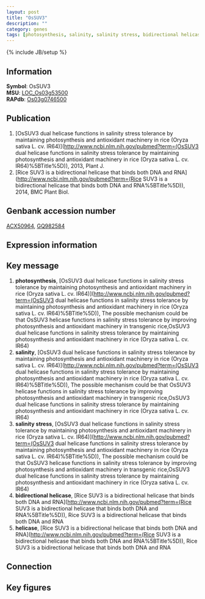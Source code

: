 ```yaml
---
layout: post
title: "OsSUV3"
description: ""
category: genes
tags: [photosynthesis, salinity, salinity stress, bidirectional helicase, helicase]
---
```

{% include JB/setup %}

## Information
__Symbol__: OsSUV3  
__MSU__: [LOC_Os03g53500](http://rice.plantbiology.msu.edu/cgi-bin/ORF_infopage.cgi?orf=LOC_Os03g53500)  
__RAPdb__: [Os03g0746500](http://rapdb.dna.affrc.go.jp/viewer/gbrowse_details/irgsp1?name=Os03g0746500)  

## Publication
1. [OsSUV3 dual helicase functions in salinity stress tolerance by maintaining photosynthesis and antioxidant machinery in rice (Oryza sativa L. cv. IR64)](http://www.ncbi.nlm.nih.gov/pubmed?term=(OsSUV3 dual helicase functions in salinity stress tolerance by maintaining photosynthesis and antioxidant machinery in rice (Oryza sativa L. cv. IR64)%5BTitle%5D)), 2013, Plant J.
2. [Rice SUV3 is a bidirectional helicase that binds both DNA and RNA](http://www.ncbi.nlm.nih.gov/pubmed?term=(Rice SUV3 is a bidirectional helicase that binds both DNA and RNA%5BTitle%5D)), 2014, BMC Plant Biol.

## Genbank accession number
[ACX50964](http://www.ncbi.nlm.nih.gov/nuccore/ACX50964), [GQ982584](http://www.ncbi.nlm.nih.gov/nuccore/GQ982584)

## Expression information

## Key message
1. __photosynthesis__, [OsSUV3 dual helicase functions in salinity stress tolerance by maintaining photosynthesis and antioxidant machinery in rice (Oryza sativa L. cv. IR64)](http://www.ncbi.nlm.nih.gov/pubmed?term=(OsSUV3 dual helicase functions in salinity stress tolerance by maintaining photosynthesis and antioxidant machinery in rice (Oryza sativa L. cv. IR64)%5BTitle%5D)),  The possible mechanism could be that OsSUV3 helicase functions in salinity stress tolerance by improving photosynthesis and antioxidant machinery in transgenic rice,OsSUV3 dual helicase functions in salinity stress tolerance by maintaining photosynthesis and antioxidant machinery in rice (Oryza sativa L. cv. IR64)
2. __salinity__, [OsSUV3 dual helicase functions in salinity stress tolerance by maintaining photosynthesis and antioxidant machinery in rice (Oryza sativa L. cv. IR64)](http://www.ncbi.nlm.nih.gov/pubmed?term=(OsSUV3 dual helicase functions in salinity stress tolerance by maintaining photosynthesis and antioxidant machinery in rice (Oryza sativa L. cv. IR64)%5BTitle%5D)),  The possible mechanism could be that OsSUV3 helicase functions in salinity stress tolerance by improving photosynthesis and antioxidant machinery in transgenic rice,OsSUV3 dual helicase functions in salinity stress tolerance by maintaining photosynthesis and antioxidant machinery in rice (Oryza sativa L. cv. IR64)
3. __salinity stress__, [OsSUV3 dual helicase functions in salinity stress tolerance by maintaining photosynthesis and antioxidant machinery in rice (Oryza sativa L. cv. IR64)](http://www.ncbi.nlm.nih.gov/pubmed?term=(OsSUV3 dual helicase functions in salinity stress tolerance by maintaining photosynthesis and antioxidant machinery in rice (Oryza sativa L. cv. IR64)%5BTitle%5D)),  The possible mechanism could be that OsSUV3 helicase functions in salinity stress tolerance by improving photosynthesis and antioxidant machinery in transgenic rice,OsSUV3 dual helicase functions in salinity stress tolerance by maintaining photosynthesis and antioxidant machinery in rice (Oryza sativa L. cv. IR64)
4. __bidirectional helicase__, [Rice SUV3 is a bidirectional helicase that binds both DNA and RNA](http://www.ncbi.nlm.nih.gov/pubmed?term=(Rice SUV3 is a bidirectional helicase that binds both DNA and RNA%5BTitle%5D)), Rice SUV3 is a bidirectional helicase that binds both DNA and RNA
5. __helicase__, [Rice SUV3 is a bidirectional helicase that binds both DNA and RNA](http://www.ncbi.nlm.nih.gov/pubmed?term=(Rice SUV3 is a bidirectional helicase that binds both DNA and RNA%5BTitle%5D)), Rice SUV3 is a bidirectional helicase that binds both DNA and RNA

## Connection

## Key figures


